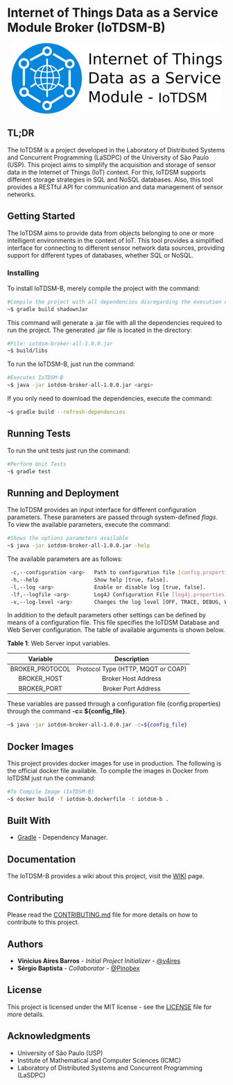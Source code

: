 # **I**nternet **o**f **T**hings **D**ata as a **S**ervice **M**odule Broker (IoTDSM-B)

<p align="center"><img src="assets/logo/iot-dsm-logo.png"/></p>

## TL;DR

The IoTDSM is a project developed in the Laboratory of Distributed Systems and Concurrent Programming (LaSDPC) of the University of São Paulo (USP). This project aims to simplify the acquisition and storage of sensor data in the Internet of Things (IoT) context. For this, IoTDSM supports different storage strategies in SQL and NoSQL databases. Also, this tool provides a RESTful API for communication and data management of sensor networks.

## Getting Started

The IoTDSM aims to provide data from objects belonging to one or more intelligent environments in the context of IoT. This tool provides a simplified interface for connecting to different sensor network data sources, providing support for different types of databases, whether SQL or NoSQL.

### Installing

To install IoTDSM-B, merely compile the project with the command:

```bash
#Compile the project with all dependencies disregarding the execution of tests
~$ gradle build shadownJar
```

This command will generate a .jar file with all the dependencies required to run the project.
The generated .jar file is located in the directory:

```bash
#File: iotdsm-broker-all-1.0.0.jar
~$ build/libs
```

To run the IoTDSM-B, just run the command:

```bash
#Executes IoTDSM-B
~$ java -jar iotdsm-broker-all-1.0.0.jar <args>
```

If you only need to download the dependencies, execute the command:

```bash
~$ gradle build --refresh-dependencies
```

## Running Tests

To run the unit tests just run the command:

```bash
#Perform Unit Tests
~$ gradle test
```

## Running and Deployment

The IoTDSM provides an input interface for different configuration parameters.
These parameters are passed through system-defined *flags*.
To view the available parameters, execute the command:

```bash
#Shows the options parameters available
~$ java -jar iotdsm-broker-all-1.0.0.jar -help
```

The available parameters are as follows:

```bash
 -c,--configuration <arg>   Path to configuration file [config.properties].
 -h,--help                  Show help [true, false].
 -l,--log <arg>             Enable or disable log [true, false].
 -lf,--logfile <arg>        Log4J Configuration File [log4j.properties].
 -v,--log-level <arg>       Changes the log level [OFF, TRACE, DEBUG, WARN, ERROR, FATAL, ALL].
```
In addition to the default parameters other settings can be defined by means of a configuration file.
This file specifies the IoTDSM Database and Web Server configuration.
The table of available arguments is shown below.

**Table 1**: Web Server input variables.

<center>

|          Variable         |                   Description                |
|:-------------------------:|:--------------------------------------------:|
| BROKER_PROTOCOL           | Protocol Type (HTTP, MQQT or COAP)           |
| BROKER_HOST               | Broker Host Address                          |
| BROKER_PORT               | Broker Port Address                          |

</center>

These variables are passed through a configuration file (config.properties) through the command **-c= ${config_file}**.

```bash
~$ java -jar iotdsm-broker-all-1.0.0.jar -c=${config_file}
```

## Docker Images

This project provides docker images for use in production. The following is the official docker file available.
To compile the images in Docker from IoTDSM just run the command:

```bash
#To Compile Image (IoTDSM-B)
~$ docker build -f iotdsm-b.dockerfile -t iotdsm-b .
```

## Built With

* [Gradle](https://gradle.org/) - Dependency Manager.

## Documentation

The IoTDSM-B provides a wiki about this project, visit the [WIKI](https://github.com/v4ires/iotdsm-edu.usp.icmc.lasdpc.iotdsm.services/wiki) page.

## Contributing

Please read the [CONTRIBUTING.md](CONTRIBUTING.md) file for more details on how to contribute to this project.

## Authors

* **Vinicius Aires Barros** - *Initial Project Initializer* - [@v4ires](https://github.com/v4ires)
* **Sérgio Baptista**  - *Collaborator* - [@Pinobex](https://github.com/Pinobex)

## License

This project is licensed under the MIT license - see the   [LICENSE](LICENSE) file for more details.

## Acknowledgments

* University of São Paulo (USP)
* Institute of Mathematical and Computer Sciences (ICMC)
* Laboratory of Distributed Systems and Concurrent Programming (LaSDPC)